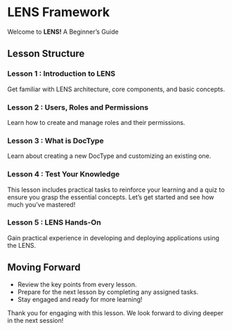 # LENS Framework

Welcome to **LENS!** A Beginner’s Guide

## Lesson Structure

### Lesson 1 : Introduction to LENS

Get familiar with LENS architecture, core components, and basic concepts.

### Lesson 2 : Users, Roles and Permissions

Learn how to create and manage roles and their permissions.

### Lesson 3 : What is DocType

Learn about creating a new DocType and customizing an existing one.

### Lesson 4 : Test Your Knowledge

This lesson includes practical tasks to reinforce your learning and a quiz to ensure you grasp the essential concepts. Let’s get started and see how much you’ve mastered!

### Lesson 5 : LENS Hands-On

Gain practical experience in developing and deploying applications using the LENS.

## Moving Forward

-   Review the key points from every lesson.
-   Prepare for the next lesson by completing any assigned tasks.
-   Stay engaged and ready for more learning!

Thank you for engaging with this lesson. We look forward to diving deeper in the next session!
<!--stackedit_data:
eyJoaXN0b3J5IjpbMTI1NTc4NTQ2Myw1OTEzMDk1MDYsNTkxMz
A5NTA2XX0=
-->